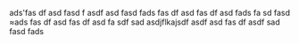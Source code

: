 ads'fas
df
asd
fasd
f
asdf
asd
fasd
fads
fas
df
asd
fas
df
asd
fads
fa
sd
fasd
≈ads
fas
df
asd
fas
df
asd
fa
sdf
sad
asdjflkajsdf
asdf
asd
fas
df
asdf
sad
fasd
fads

